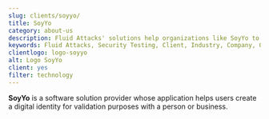 ```yaml
---
slug: clients/soyyo/
title: SoyYo
category: about-us
description: Fluid Attacks' solutions help organizations like SoyYo to identify security vulnerabilities in their systems and manage their attack surfaces.
keywords: Fluid Attacks, Security Testing, Client, Industry, Company, Organization, Pentesting, Ethical Hacking, Soyyo
clientlogo: logo-soyyo
alt: Logo SoyYo
client: yes
filter: technology
---
```


**SoyYo** is a software solution provider
whose application helps users
create a digital identity
for validation purposes with a person or business.
